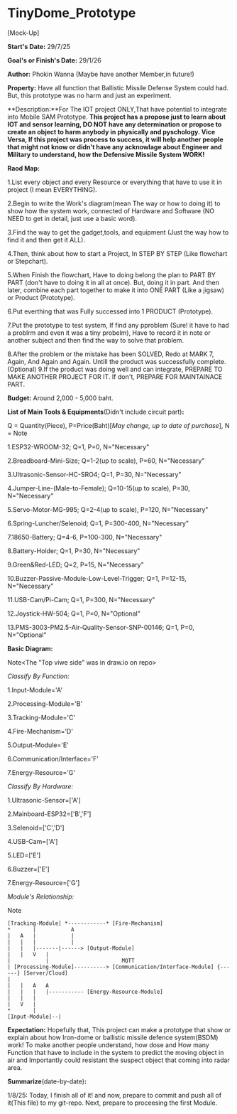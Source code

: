 # TinyDome_Prototype
[Mock-Up]

**Start's Date:** 29/7/25


**Goal's or Finish's Date:** 29/1/26


**Author:** Phokin Wanna (Maybe have another Member,in future!)

**Property:** Have all function that Ballistic Missile Defense System could had. But, this prototype was no harm and just an experiment.

**Description:**For The IOT project ONLY,That have potential to integrate into Mobile SAM Prototype.
**This project has a propose just to learn about IOT and sensor learning,
 DO NOT have any determination or propose to create an object to harm anybody in physically and pyschology.
 Vice Versa, If this project was process to success, it will help another people that might not know or 
didn't have any acknowlage about Engineer and Military to understand, how the Defensive Missile System WORK!**


**Raod Map:**

1.List every object and every Resource or everything that have to use it in project (I mean EVERYTHING).

2.Begin to write the Work's diagram(mean The way or how to doing it) to show how the system work, connected of Hardware and Software (NO NEED to get in detail, just use a basic word).

3.Find the way to get the gadget,tools, and equipment (Just the way how to find it and then get it ALL). 

4.Then, think about how to start a Project, In STEP BY STEP (Like flowchart or Stepchart).

5.When Finish the flowchart, Have to doing belong the plan to PART BY PART (don't have to doing it in all at once). But, doing it in part. And then later, combine  each part together to make it into ONE PART (Like a jigsaw)
 or Product (Prototype).

6.Put everthing that was Fully successed into 1 PRODUCT (Prototype).

7.Put the prototype to test system, If find any pproblem (Sure! it have to had a problrm and even it was a tiny probelm), Have to record it in note or another subject and then find the way to solve that problem.

8.After the problem or the mistake has been SOLVED, Redo at MARK 7, Again, And Again and Again. Untill the product was successfully complete.
(Optional) 9.If the product was doing well and can integrate, PREPARE TO MAKE ANOTHER PROJECT FOR IT. If don't, PREPARE FOR MAINTAINACE PART.


**Budget:** Around 2,000 - 5,000 baht.


**List of Main Tools & Equipments**(Didn't include circuit part)**:**

Q = Quantity(Piece), P=Price(Baht)[*May change, up to date of purchase*], N = Note

1.ESP32-WROOM-32; Q=1, P=0, N="Necessary"

2.Breadboard-Mini-Size; Q=1-2(up to scale), P=60, N="Necessary"

3.Ultrasonic-Sensor-HC-SRO4; Q=1, P=30, N="Necessary"

4.Jumper-Line-(Male-to-Female); Q=10-15(up to scale), P=30, N="Necessary"

5.Servo-Motor-MG-995; Q=2-4(up to scale), P=120, N="Necessary"

6.Spring-Luncher/Selenoid; Q=1, P=300-400, N="Necessary"

7.18650-Battery; Q=4-6, P=100-300, N="Necessary"

8.Battery-Holder; Q=1, P=30, N="Necessary"

9.Green&Red-LED; Q=2, P=15, N="Necessary"

10.Buzzer-Passive-Module-Low-Level-Trigger; Q=1, P=12-15, N="Necessary"

11.USB-Cam/Pi-Cam; Q=1, P=300, N="Necessary"

12.Joystick-HW-504; Q=1, P=0, N="Optional" 

13.PMS-3003-PM2.5-Air-Quality-Sensor-SNP-00146; Q=1, P=0, N="Optional"


**Basic Diagram:**

Note<The "Top viwe side" was in draw.io on repo>

*Classify By Function:*

1.Input-Module='A'

2.Processing-Module='B'

3.Tracking-Module='C'

4.Fire-Mechanism='D'

5.Output-Module='E'

6.Communication/Interface='F'

7.Energy-Resource='G'


*Classify By Hardware:*

1.Ultrasonic-Sensor=['A']

2.Mainboard-ESP32=['B','F']

3.Selenoid=['C','D']

4.USB-Cam=['A']

5.LED=['E']

6.Buzzer=['E']

7.Energy-Resource=['G']


*Module's Relationship:*

Note<Full Scale and more detail in Draw.io>





	[Tracking-Module] *------------* [Fire-Mechanism]
	*		|			A
	|	A	|			|
	|	|	|			|
	|	|	|-------|------> [Output-Module]
	|	|	V	|
	|			|	 				    MQTT   
	| [Processing-Module]----------> [Communication/Interface-Module] {------} [Server/Cloud] 
	|			
	|	|	A   A	
	|	|	|   |----------- [Energy-Resource-Module]
	|	|	|
	|	V	|	
	*		|
	[Input-Module]--|





**Expectation:** Hopefully that, This project can make a prototype that show or explain about how Iron-dome or 
ballistic missile defence system(BSDM) work! To make another people understand, how dose and How many Function
that have to include in the system to predict the moving object in air and Importantly could resistant the
suspect object that coming into radar area.


**Summarize**(date-by-date)**:**

1/8/25: Today, I finish all of it! and now, prepare to commit and push all of it(This file) to my git-repo. Next, prepare to proceesing the first Module. 
